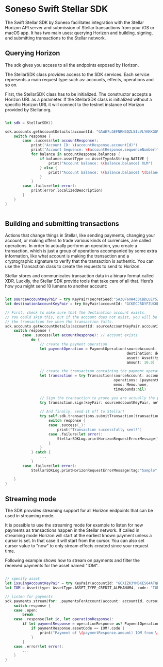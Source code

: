 # Soneso Swift Stellar SDK


The Swift Stellar SDK by Soneso facilitates integration with the Stellar Horizon API server and submission of Stellar transactions from your iOS or macOS app. It has two main uses: querying Horizon and building, signing, and submitting transactions to the Stellar network.


## Querying Horizon

The sdk gives you access to all the endpoints exposed by Horizon.

The StellarSDK class provides access to the SDK services. Each service represents a main request type such as: accounts, effects, operations and so on.

First, the StellarSDK class has to be initialized. The constructor accepts a Horizon URL as a parameter. If the StellarSDK class is initialized without a specific Horizon URL it will connect to the testnet instance of Horizon provided by Stellar.org.

```swift

let sdk = StellarSDK()

sdk.accounts.getAccountDetails(accountId: "GAWE7LGEFNRN3QZL5ILVLYKKKGGVYCXXDCIBUJ3RVOC2ZWW6WLGK76TJ") { (response) -> (Void) in
    switch response {
        case .success(let accountResponse):
            print("Account ID: \(accountResponse.accountId)")
            print("Account Sequence: \(accountResponse.sequenceNumber)")
            for balance in accountResponse.balances {
                if balance.assetType == AssetTypeAsString.NATIVE {
                    print("Account balance: \(balance.balance) XLM")
                } else {
                    print("Account balance: \(balance.balance) \(balance.assetCode!) of issuer: \(balance.assetIssuer!)")
                }
            }
        case .failure(let error):
            print(error.localizedDescription)
        }
    }
}
 
```
## Building and submitting transactions

Actions that change things in Stellar, like sending payments, changing your account, or making offers to trade various kinds of currencies, are called operations. In order to actually perform an operation, you create a transaction, which is just a group of operations accompanied by some extra information, like what account is making the transaction and a cryptographic signature to verify that the transaction is authentic. You can use the Transaction class to create the requests to send to Horizon. 

Stellar stores and communicates transaction data in a binary format called XDR. Luckily, the Stellar SDK provide tools that take care of all that. Here’s how you might send 10 lumens to another account:

```swift

let sourceAccountKeyPair = try KeyPair(secretSeed:"SA3QF6XW433CBDLUEY5ZAMHYJLJNHBBOPASLJLO4QKH75HRRXZ3UM2YJ")
let destinationAccountKeyPair = try KeyPair(accountId: "GCKECJ5DYFZUX6DMTNJFHO2M4QKTUO5OS5JZ4EIIS7C3VTLIGXNGRTRC")

// First, check to make sure that the destination account exists.
// You could skip this, but if the account does not exist, you will be charged
// the transaction fee when the transaction fails.
sdk.accounts.getAccountDetails(accountId: sourceAccountKeyPair.accountId) { (response) -> (Void) in
    switch response {
        case .success(let accountResponse): // account exists
            do {
                // create the payment operation
                let paymentOperation = PaymentOperation(sourceAccount: sourceAccountKeyPair,
                                                        destination: destinationAccountKeyPair,
                                                        asset: Asset(type: AssetType.ASSET_TYPE_NATIVE)!,
                                                        amount: 10.0)

                // create the transaction containing the payment operation  
                let transaction = try Transaction(sourceAccount: accountResponse,
                                                  operations: [paymentOperation],
                                                  memo: Memo.none,
                                                  timeBounds:nil)

                // Sign the transaction to prove you are actually the person sending it.
                try transaction.sign(keyPair: sourceAccountKeyPair, network: Network.testnet)
                
                // And finally, send it off to Stellar!
                try self.sdk.transactions.submitTransaction(transaction: transaction) { (response) -> (Void) in
                    switch response {
                    case .success(_):
                        print("Transaction successfully sent!")
                    case .failure(let error):
                        StellarSDKLog.printHorizonRequestErrorMessage("Sample", horizonRequestError:error)
                    }
                }
            } catch {
                ...
            }
        case .failure(let error):
            StellarSDKLog.printHorizonRequestErrorMessage(tag:"Sample", horizonRequestError:error)

    }
}
```

## Streaming mode

The SDK provides streaming support for all Horizon endpoints that can be used in streaming mode.

It is possible to use the streaming mode for example to listen for new payments as transactions happen in the Stellar network. If called in streaming mode Horizon will start at the earliest known payment unless a cursor is set. In that case it will start from the cursor. You can also set cursor value to "now" to only stream effects created since your request time.

Following example shows how to stream on payments and filter the received payments for the asset named "IOM".

```swift

// specify asset
let issuingAccountKeyPair = try KeyPair(accountId: "GCXIZK3YMSKES64ATQWMQN5CX73EWHRHUSEZXIMHP5GYHXL5LNGCOGXU")
let IOM = Asset(type: AssetType.ASSET_TYPE_CREDIT_ALPHANUM4, code: "IOM", issuer: issuingAccountKeyPair)

// listen for payments
sdk.payments.stream(for: .paymentsForAccount(account: accountId, cursor: "now")).onReceive { (response) -> (Void) in
    switch response {
    case .open:
        break
    case .response(let id, let operationResponse):
        if let paymentResponse = operationResponse as? PaymentOperationResponse {
            if paymentResponse.assetCode == IOM?.code {
                print("Payment of \(paymentResponse.amount) IOM from \(paymentResponse.sourceAccount) received -  id \(id)" )
            }
        }
    case .error(let error):
        ...
    }
}
```
